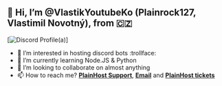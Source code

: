 ## 👋 Hi, I’m @VlastikYoutubeKo (Plainrock127, Vlastimil Novotný), from :czech_republic:

[![Discord Profile](https://discord.c99.nl/widget/theme-3/696826147081814027.png)(a)]
- 👀 I’m interested in hosting discord bots :trollface:
- 🌱 I’m currently learning Node.JS & Python
- 💞️ I’m looking to collaborate on almost anything
- 📫 How to reach me? [**PlainHost Support**](https://plainhost.xyz/support), [**Email**](mailto:owner@plainhost.xyz) and [**PlainHost tickets**](https://support.plainhost.xyz)

<!---
VlastikYoutubeKo/VlastikYoutubeKo is a ✨ special ✨ repository because its `README.md` (this file) appears on your GitHub profile.
You can click the Preview link to take a look at your changes.
--->
